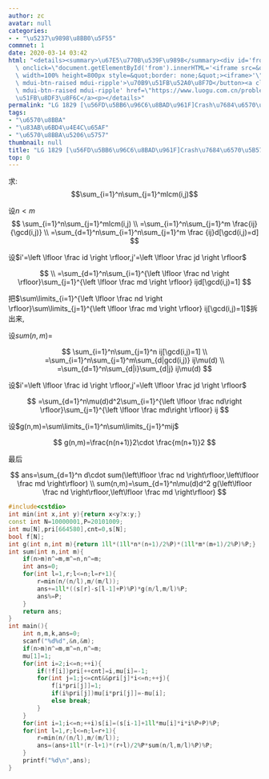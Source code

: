 ```yaml
---
author: zc
avatar: null
categories:
- - "\u5237\u9898\u8BB0\u5F55"
commnet: 1
date: 2020-03-14 03:42
html: "<details><summary>\u67E5\u770B\u539F\u9898</summary><div id='from'></div><p><button\
  \ onclick=\"document.getElementById('from').innerHTML='<iframe src=&quot;https://www.luogu.com.cn/problem/P1829&quot;\
  \ width=100% height=800px style=&quot;border: none;&quot;><iframe>'\" class='mdui-btn\
  \ mdui-btn-raised mdui-ripple'>\u70B9\u51FB\u52A0\u8F7D</button><a class='mdui-btn\
  \ mdui-btn-raised mdui-ripple' href=\"https://www.luogu.com.cn/problem/P1829\" target='_blank'>\u70B9\
  \u51FB\u8DF3\u8F6C</a><p></details>"
permalink: "LG 1829 [\u56FD\u5BB6\u96C6\u8BAD\u961F]Crash\u7684\u6570\u5B57\u8868\u683C"
tags:
- "\u6570\u8BBA"
- "\u83AB\u6BD4\u4E4C\u65AF"
- "\u6570\u8BBA\u5206\u5757"
thumbnail: null
title: "LG 1829 [\u56FD\u5BB6\u96C6\u8BAD\u961F]Crash\u7684\u6570\u5B57\u8868\u683C"
top: 0
---
```

求:
$$\sum_{i=1}^n\sum_{j=1}^mlcm(i,j)$$

设$n<m$
$$
\sum_{i=1}^n\sum_{j=1}^mlcm(i,j)
\\
=\sum_{i=1}^n\sum_{j=1}^m \frac{ij}{\gcd(i,j)}
\\
=\sum_{d=1}^n\sum_{i=1}^n\sum_{j=1}^m \frac {ij}d[\gcd(i,j)=d]
$$

设$i'=\left \lfloor \frac id \right \rfloor,j'=\left \lfloor \frac jd \right \rfloor$

$$
\\
=\sum_{d=1}^n\sum_{i=1}^{\left \lfloor \frac nd \right \rfloor}\sum_{j=1}^{\left \lfloor \frac md \right \rfloor} ijd[\gcd(i,j)=1]
$$

把$\sum\limits_{i=1}^{\left \lfloor \frac nd \right \rfloor}\sum\limits_{j=1}^{\left \lfloor \frac md \right \rfloor} ij[\gcd(i,j)=1]$拆出来,

设$sum(n,m)=$

$$
\sum_{i=1}^n\sum_{j=1}^n ij[\gcd(i,j)=1]
\\
=\sum_{i=1}^n\sum_{j=1}^m\sum_{d|gcd(i,j)} ij\mu(d)
\\
=\sum_{d=1}^n\sum_{d|i}\sum_{d|j} ij\mu(d)
$$

设$i'=\left \lfloor \frac id \right \rfloor,j'=\left \lfloor \frac jd \right \rfloor$

$$
=\sum_{d=1}^n\mu(d)d^2\sum_{i=1}^{\left \lfloor \frac nd\right \rfloor}\sum_{j=1}^{\left \lfloor \frac md\right \rfloor} ij
$$

设$g(n,m)=\sum\limits_{i=1}^n\sum\limits_{j=1}^mij$

$$
g(n,m)=\frac{n(n+1)}2\cdot \frac{m(n+1)}2
$$

最后

$$
ans=\sum_{d=1}^n d\cdot sum(\left\lfloor \frac nd \right\rfloor,\left\lfloor \frac md \right\rfloor)
\\
sum(n,m)=\sum_{d=1}^n\mu(d)d^2 g(\left\lfloor \frac nd \right\rfloor,\left\lfloor \frac md \right\rfloor)
$$
```cpp
#include<cstdio>
int min(int x,int y){return x<y?x:y;}
const int N=10000001,P=20101009;
int mu[N],pri[664580],cnt=0,s[N];
bool f[N];
int g(int n,int m){return 1ll*(1ll*n*(n+1)/2%P)*(1ll*m*(m+1)/2%P)%P;}
int sum(int n,int m){
    if(n>m)n^=m,m^=n,n^=m;
    int ans=0;
    for(int l=1,r;l<=n;l=r+1){
        r=min(n/(n/l),m/(m/l));
        ans+=1ll*((s[r]-s[l-1]+P)%P)*g(n/l,m/l)%P;
        ans%=P;
    }
    return ans;
}
int main(){
    int n,m,k,ans=0;
    scanf("%d%d",&n,&m);
    if(n>m)n^=m,m^=n,n^=m;
    mu[1]=1;
    for(int i=2;i<=n;++i){
        if(!f[i])pri[++cnt]=i,mu[i]=-1;
        for(int j=1;j<=cnt&&pri[j]*i<=n;++j){
            f[i*pri[j]]=1;
            if(i%pri[j])mu[i*pri[j]]=-mu[i];
            else break;
        }
    }
    for(int i=1;i<=n;++i)s[i]=(s[i-1]+1ll*mu[i]*i*i%P+P)%P;
    for(int l=1,r;l<=n;l=r+1){
        r=min(n/(n/l),m/(m/l));
        ans=(ans+1ll*(r-l+1)*(r+l)/2%P*sum(n/l,m/l)%P)%P;
    }
    printf("%d\n",ans);
}
```
